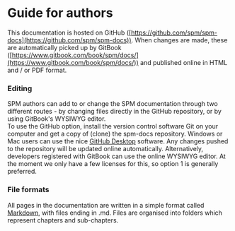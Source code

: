 # Guide for authors

This documentation is hosted on GitHub ([https://github.com/spm/spm-docs](https://github.com/spm/spm-docs)). When changes are made, these are automatically picked up by GitBook ([https://www.gitbook.com/book/spm/docs/](https://www.gitbook.com/book/spm/docs/)) and published online in HTML and / or PDF format.

### Editing
 SPM authors can add to or change the SPM documentation through two different routes - by changing files directly in the GitHub repository, or by using GitBook's WYSIWYG editor.  
 To use the GitHub option, install the version control software Git on your computer and get a copy of (clone) the spm-docs repository. Windows or Mac users can use the nice [GitHub Desktop](https://desktop.github.com/) software. Any changes pushed to the repository will be updated online automatically.
 Alternatively, developers registered with GitBook can use the online WYSIWYG editor. At the moment we only have a few licenses for this, so option 1 is generally preferred.

### File formats
 All pages in the documentation are written in a simple format called [Markdown](https://toolchain.gitbook.com/syntax/markdown.html), with files ending in .md. Files are organised into folders which represent chapters and sub-chapters. 
